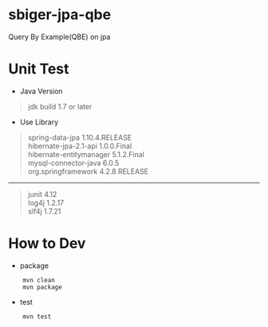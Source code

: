 # sbiger-jpa-qbe
Query By Example(QBE) on jpa

# Unit Test
* Java Version
> jdk build 1.7 or later

* Use Library
> spring-data-jpa 1.10.4.RELEASE  
> hibernate-jpa-2.1-api 1.0.0.Final  
> hibernate-entitymanager 5.1.2.Final  
> mysql-connector-java 6.0.5  
> org.springframework 4.2.8.RELEASE  
***
> junit 4.12  
> log4j 1.2.17  
> slf4j 1.7.21  

# How to Dev
* package
```
    mvn clean
    mvn package
```

* test
```
    mvn test
```

